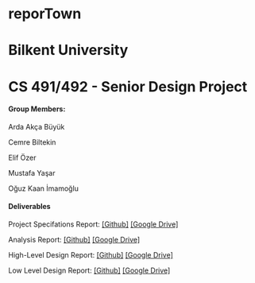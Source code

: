 # reporTown
# Bilkent University
# CS 491/492 - Senior Design Project



#### Group Members:

Arda Akça Büyük

Cemre Biltekin

Elif Özer

Mustafa Yaşar

Oğuz Kaan İmamoğlu


#### Deliverables

Project Specifations Report: [[Github]](https://github.com/OguzKaanImamoglu/reporTown/raw/main/Project%20Specification.pdf)  [[Google Drive]](https://drive.google.com/file/d/1gb9UJBN1W5mp5j9wrDxexu0qqcjGX7V9/view?usp=sharing)

Analysis Report: [[Github]](https://github.com/OguzKaanImamoglu/reporTown/raw/main/Analysis%20Report.pdf)  [[Google Drive]](https://drive.google.com/file/d/16_6JokcS5SxrxK_HjkFH7sBmj7CnGE2X/view?usp=sharing)

High-Level Design Report: [[Github]](https://github.com/OguzKaanImamoglu/reporTown/raw/main/Reports/High_Level_Design_Report_reportown.pdf)  [[Google Drive]](https://drive.google.com/file/d/16DX3wNt-pqgtAA4sPdDUwumO0GErcOBY/view?usp=sharing)

Low Level Design Report: [[Github]](https://github.com/OguzKaanImamoglu/reporTown/blob/main/Reports/CS492-reporTown-Low_Level_Design_Report.pdf) [[Google Drive]](https://drive.google.com/file/d/1VgH0cI8foiUymX_JaykBhLeOF8FS-Qpi/view?usp=sharing)


